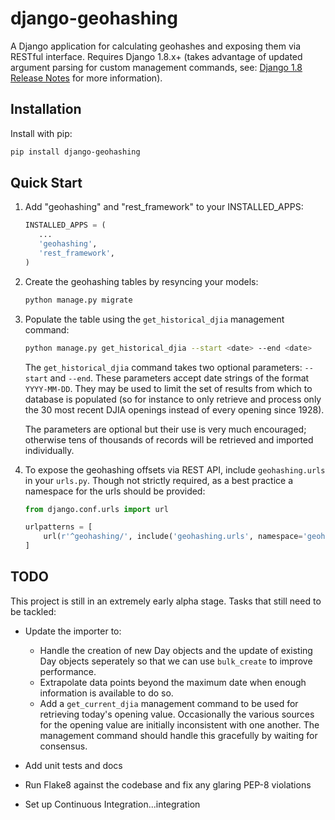 # django-geohashing

A Django application for calculating geohashes and exposing them 
via RESTful interface. Requires Django 1.8.x+ (takes advantage of
updated argument parsing for custom management commands, see: 
[Django 1.8 Release Notes][1] for more information).

## Installation

Install with pip:

```bash
pip install django-geohashing
```

## Quick Start

1. Add "geohashing"  and "rest_framework" to your INSTALLED_APPS:

    ```python
    INSTALLED_APPS = (
       ...
       'geohashing',
       'rest_framework',
    )
    ```

2. Create the geohashing tables by resyncing your models:

    ```bash
    python manage.py migrate
    ```

3. Populate the table using the `get_historical_djia` management command:

    ```bash
    python manage.py get_historical_djia --start <date> --end <date>
    ```

   The `get_historical_djia` command takes two optional parameters:
   `--start` and `--end`. These parameters accept date strings of the format
   `YYYY-MM-DD`. They may be used to limit the set of results from
   which to database is populated (so for instance to only retrieve and process 
   only the 30 most recent DJIA openings instead of every opening since 1928).

   The parameters are optional but their use is very much encouraged; otherwise 
   tens of thousands of records will be retrieved and imported individually.

4. To expose the geohashing offsets via REST API, include `geohashing.urls` in
   your `urls.py`. Though not strictly required, as a best practice a namespace 
   for the urls should be provided:

    ```python
    from django.conf.urls import url

    urlpatterns = [
        url(r'^geohashing/', include('geohashing.urls', namespace='geohashing')),
    ]
    ```

## TODO

This project is still in an extremely early alpha stage. Tasks that still need 
to be tackled:

- Update the importer to:

    - Handle the creation of new Day objects and the update of existing Day 
      objects seperately so that we can use `bulk_create` to improve 
      performance.
    - Extrapolate data points beyond the maximum date when enough information
      is available to do so.
    - Add a `get_current_djia` management command to be used for retrieving
      today's opening value. Occasionally the various sources for the opening 
      value are initially inconsistent with one another. The management command 
      should handle this gracefully by waiting for consensus.

- Add unit tests and docs
- Run Flake8 against the codebase and fix any glaring PEP-8 violations
- Set up Continuous Integration...integration

[1]: https://docs.djangoproject.com/en/1.8/releases/1.8/#extending-management-command-arguments-through-command-option-list
